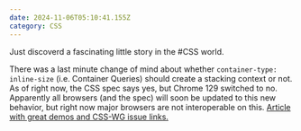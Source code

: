 ```yaml
---
date: 2024-11-06T05:10:41.155Z
category: CSS
---
```


Just discoverd a fascinating little story in the #CSS world.

There was a last minute change of mind about whether `container-type: inline-size` (i.e. Container Queries) should create a stacking context or not. As of right now, the CSS spec says yes, but Chrome 129 switched to no. Apparently all browsers (and the spec) will soon be updated to this new behavior, but right now major browsers are not interoperable on this. [Article with great demos and CSS-WG issue links.](https://dev.to/michaelcharles/chrome-129s-container-query-change-2i77)
